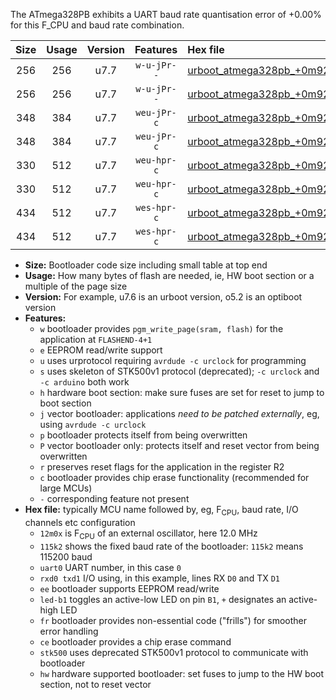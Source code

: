 The ATmega328PB exhibits a UART baud rate quantisation error of +0.00% for this F_CPU and baud rate combination.

|Size|Usage|Version|Features|Hex file|
|:-:|:-:|:-:|:-:|:--|
|256|256|u7.7|`w-u-jPr--`|[urboot_atmega328pb_+0m9216x_++19k2_uart0_rxd0_txd1_led+b5_fr.hex](https://raw.githubusercontent.com/stefanrueger/urboot.hex/main/cores/minicore/atmega328pb/external_oscillator/fcpu_+0m9216x/br_++19k2/urboot_atmega328pb_+0m9216x_++19k2_uart0_rxd0_txd1_led+b5_fr.hex)|
|256|256|u7.7|`w-u-jPr--`|[urboot_atmega328pb_+0m9216x_++19k2_uart1_rxb4_txb3_led+b5_fr.hex](https://raw.githubusercontent.com/stefanrueger/urboot.hex/main/cores/minicore/atmega328pb/external_oscillator/fcpu_+0m9216x/br_++19k2/urboot_atmega328pb_+0m9216x_++19k2_uart1_rxb4_txb3_led+b5_fr.hex)|
|348|384|u7.7|`weu-jPr-c`|[urboot_atmega328pb_+0m9216x_++19k2_uart0_rxd0_txd1_ee_led+b5_fr_ce.hex](https://raw.githubusercontent.com/stefanrueger/urboot.hex/main/cores/minicore/atmega328pb/external_oscillator/fcpu_+0m9216x/br_++19k2/urboot_atmega328pb_+0m9216x_++19k2_uart0_rxd0_txd1_ee_led+b5_fr_ce.hex)|
|348|384|u7.7|`weu-jPr-c`|[urboot_atmega328pb_+0m9216x_++19k2_uart1_rxb4_txb3_ee_led+b5_fr_ce.hex](https://raw.githubusercontent.com/stefanrueger/urboot.hex/main/cores/minicore/atmega328pb/external_oscillator/fcpu_+0m9216x/br_++19k2/urboot_atmega328pb_+0m9216x_++19k2_uart1_rxb4_txb3_ee_led+b5_fr_ce.hex)|
|330|512|u7.7|`weu-hpr-c`|[urboot_atmega328pb_+0m9216x_++19k2_uart0_rxd0_txd1_ee_led+b5_fr_ce_hw.hex](https://raw.githubusercontent.com/stefanrueger/urboot.hex/main/cores/minicore/atmega328pb/external_oscillator/fcpu_+0m9216x/br_++19k2/urboot_atmega328pb_+0m9216x_++19k2_uart0_rxd0_txd1_ee_led+b5_fr_ce_hw.hex)|
|330|512|u7.7|`weu-hpr-c`|[urboot_atmega328pb_+0m9216x_++19k2_uart1_rxb4_txb3_ee_led+b5_fr_ce_hw.hex](https://raw.githubusercontent.com/stefanrueger/urboot.hex/main/cores/minicore/atmega328pb/external_oscillator/fcpu_+0m9216x/br_++19k2/urboot_atmega328pb_+0m9216x_++19k2_uart1_rxb4_txb3_ee_led+b5_fr_ce_hw.hex)|
|434|512|u7.7|`wes-hpr-c`|[urboot_atmega328pb_+0m9216x_++19k2_uart0_rxd0_txd1_ee_led+b5_fr_ce_stk500_hw.hex](https://raw.githubusercontent.com/stefanrueger/urboot.hex/main/cores/minicore/atmega328pb/external_oscillator/fcpu_+0m9216x/br_++19k2/urboot_atmega328pb_+0m9216x_++19k2_uart0_rxd0_txd1_ee_led+b5_fr_ce_stk500_hw.hex)|
|434|512|u7.7|`wes-hpr-c`|[urboot_atmega328pb_+0m9216x_++19k2_uart1_rxb4_txb3_ee_led+b5_fr_ce_stk500_hw.hex](https://raw.githubusercontent.com/stefanrueger/urboot.hex/main/cores/minicore/atmega328pb/external_oscillator/fcpu_+0m9216x/br_++19k2/urboot_atmega328pb_+0m9216x_++19k2_uart1_rxb4_txb3_ee_led+b5_fr_ce_stk500_hw.hex)|

- **Size:** Bootloader code size including small table at top end
- **Usage:** How many bytes of flash are needed, ie, HW boot section or a multiple of the page size
- **Version:** For example, u7.6 is an urboot version, o5.2 is an optiboot version
- **Features:**
  + `w` bootloader provides `pgm_write_page(sram, flash)` for the application at `FLASHEND-4+1`
  + `e` EEPROM read/write support
  + `u` uses urprotocol requiring `avrdude -c urclock` for programming
  + `s` uses skeleton of STK500v1 protocol (deprecated); `-c urclock` and `-c arduino` both work
  + `h` hardware boot section: make sure fuses are set for reset to jump to boot section
  + `j` vector bootloader: applications *need to be patched externally*, eg, using `avrdude -c urclock`
  + `p` bootloader protects itself from being overwritten
  + `P` vector bootloader only: protects itself and reset vector from being overwritten
  + `r` preserves reset flags for the application in the register R2
  + `c` bootloader provides chip erase functionality (recommended for large MCUs)
  + `-` corresponding feature not present
- **Hex file:** typically MCU name followed by, eg, F<sub>CPU</sub>, baud rate, I/O channels etc configuration
  + `12m0x` is F<sub>CPU</sub> of an external oscillator, here 12.0 MHz
  + `115k2` shows the fixed baud rate of the bootloader: `115k2` means 115200 baud
  + `uart0` UART number, in this case `0`
  + `rxd0 txd1` I/O using, in this example, lines RX `D0` and TX `D1`
  + `ee` bootloader supports EEPROM read/write
  + `led-b1` toggles an active-low LED on pin `B1`, `+` designates an active-high LED
  + `fr` bootloader provides non-essential code ("frills") for smoother error handling
  + `ce` bootloader provides a chip erase command
  + `stk500` uses deprecated STK500v1 protocol to communicate with bootloader
  + `hw` hardware supported bootloader: set fuses to jump to the HW boot section, not to reset vector
